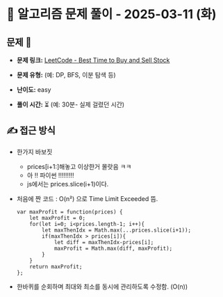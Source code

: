 # 📝 알고리즘 문제 풀이 - 2025-03-11 (화)

## 문제 📖

- **문제 링크:** [LeetCode - Best Time to Buy and Sell Stock](https://leetcode.com/problems/best-time-to-buy-and-sell-stock/)

- **문제 유형:** (예: DP, BFS, 이분 탐색 등)

- **난이도:** easy

- **풀이 시간:** ⏳ (예: 30분- 실제 걸렸던 시간)

## ✍ 접근 방식

<!-- (어떤 방법으로 접근했는지 설명) -->
<!-- (다른 풀이를 참고했다면 어떤걸 배웠는지) -->

- 한가지 바보짓
    - prices[i+1:]해놓고 이상한거 몰랏음 ㅋㅋ
    - 아 !! 파이썬 !!!!!!!!!
    - js에서는 prices.slice(i+1)이다.

- 처음에 짠 코드 : O(n²) 으로 Time Limit Exceeded 뜸.
    ```
    var maxProfit = function(prices) {
        let maxProfit = 0;
        for(let i=0; i<prices.length-1; i++){
            let maxThenIdx = Math.max(...prices.slice(i+1));
            if(maxThenIdx > prices[i]){
                let diff = maxThenIdx-prices[i];
                maxProfit = Math.max(diff, maxProfit);
            }
        }
        return maxProfit;
    };
    ```
- 한바퀴를 순회하며 최대와 최소를 동시에 관리하도록 수정함. (O(n))